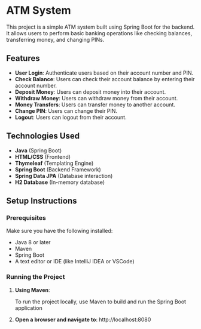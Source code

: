 # ATM System

This project is a simple ATM system built using Spring Boot for the backend. It allows users to perform basic banking operations like checking balances, transferring money, and changing PINs.

## Features

- **User Login**: Authenticate users based on their account number and PIN.
- **Check Balance**: Users can check their account balance by entering their account number.
- **Deposit Money**: Users can deposit money into their account.
- **Withdraw Money**: Users can withdraw money from their account.
- **Money Transfers**: Users can transfer money to another account.
- **Change PIN**: Users can change their PIN.
- **Logout**: Users can logout from their account.

## Technologies Used

- **Java** (Spring Boot)
- **HTML/CSS** (Frontend)
- **Thymeleaf** (Templating Engine)
- **Spring Boot** (Backend Framework)
- **Spring Data JPA** (Database interaction)
- **H2 Database** (In-memory database)

## Setup Instructions

### Prerequisites

Make sure you have the following installed:
- Java 8 or later
- Maven
- Spring Boot
- A text editor or IDE (like IntelliJ IDEA or VSCode)

### Running the Project

1. **Using Maven**:

   To run the project locally, use Maven to build and run the Spring Boot application
   
3. **Open a browser and navigate to**:
    http://localhost:8080
   



